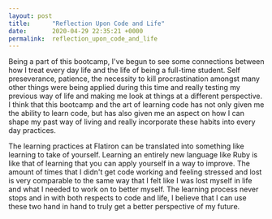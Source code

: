 ```yaml
---
layout: post
title:      "Reflection Upon Code and Life"
date:       2020-04-29 22:35:21 +0000
permalink:  reflection_upon_code_and_life
---
```



Being a part of this bootcamp, I've begun to see some connections between how I treat every day life and the life of being a  full-time student.  Self preseverance, patience, the necessity to kill procrastination amongst many other things were being applied during this time and really testing my previous way of life and making me look at things at a different perspective.  I think that this bootcamp and the art of learning code has not only given me the ability to learn code, but has also given me an aspect on how I can shape my past way of living and really incorporate these habits into every day practices. 

The learning practices at Flatiron can be translated into something like learning to take of yourself. Learning an entirely new language like Ruby is like that of learning that you can apply yourself in a way to improve. The amount of times that I didn't get code working and feeling stressed and lost is very comparable to the same way that I felt like I was lost myself in life and what I needed to work on to better myself. The learning process never stops and in with both respects to code and life, I believe that I can use these two hand in hand to truly get a better perspective of my future. 
